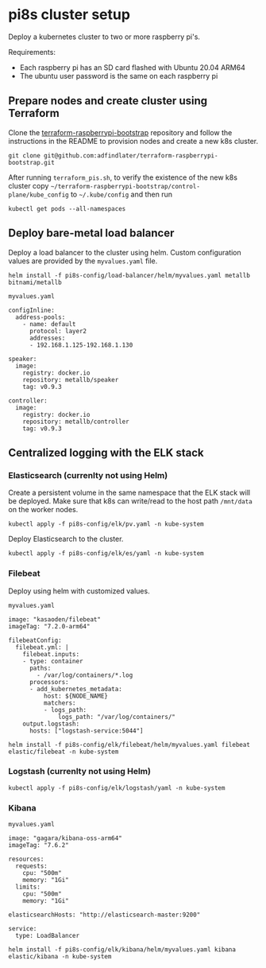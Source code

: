 # pi8s cluster setup

Deploy a kubernetes cluster to two or more raspberry pi's.

Requirements:
- Each raspberry pi has an SD card flashed with Ubuntu 20.04 ARM64
- The ubuntu user password is the same on each raspberry pi

## Prepare nodes and create cluster using Terraform

Clone the [terraform-raspberrypi-bootstrap](https://github.com/adfindlater/terraform-raspberrypi-bootstrap) repository and follow the instructions in the README to provision nodes and create a new k8s cluster.
```
git clone git@github.com:adfindlater/terraform-raspberrypi-bootstrap.git
```

After running `terraform_pis.sh`, to verify the existence of the new k8s cluster copy `~/terraform-raspberrypi-bootstrap/control-plane/kube_config` to `~/.kube/config` and then run

```
kubectl get pods --all-namespaces
```

## Deploy bare-metal load balancer

Deploy a load balancer to the cluster using helm.  Custom configuration values are provided by the `myvalues.yaml` file.
```
helm install -f pi8s-config/load-balancer/helm/myvalues.yaml metallb bitnami/metallb
```

`myvalues.yaml`
```
configInline: 
  address-pools:
    - name: default
      protocol: layer2
      addresses:
      - 192.168.1.125-192.168.1.130

speaker:
  image:
    registry: docker.io
    repository: metallb/speaker
    tag: v0.9.3

controller:
  image:
    registry: docker.io
    repository: metallb/controller
    tag: v0.9.3
```

## Centralized logging with the ELK stack

### Elasticsearch (currenlty not using Helm)

Create a persistent volume in the same namespace that the ELK stack will be deployed. 
Make sure that k8s can write/read to the host path `/mnt/data` on the worker nodes.

```
kubectl apply -f pi8s-config/elk/pv.yaml -n kube-system
```

Deploy Elasticsearch to the cluster.
```
kubectl apply -f pi8s-config/elk/es/yaml -n kube-system
```


### Filebeat

Deploy using helm with customized values.

`myvalues.yaml`
```
image: "kasaoden/filebeat"
imageTag: "7.2.0-arm64"

filebeatConfig:
  filebeat.yml: |
    filebeat.inputs:
    - type: container
      paths:
        - /var/log/containers/*.log
      processors:
      - add_kubernetes_metadata:
          host: ${NODE_NAME}
          matchers:
          - logs_path:
              logs_path: "/var/log/containers/"
    output.logstash:
      hosts: ["logstash-service:5044"]
```

```
helm install -f pi8s-config/elk/filebeat/helm/myvalues.yaml filebeat elastic/filebeat -n kube-system
```


### Logstash (currenlty not using Helm)

```
kubectl apply -f pi8s-config/elk/logstash/yaml -n kube-system
```

### Kibana

`myvalues.yaml`
```
image: "gagara/kibana-oss-arm64"
imageTag: "7.6.2"

resources:
  requests:
    cpu: "500m"
    memory: "1Gi"
  limits:
    cpu: "500m"
    memory: "1Gi"

elasticsearchHosts: "http://elasticsearch-master:9200"

service:
  type: LoadBalancer
```

```
helm install -f pi8s-config/elk/kibana/helm/myvalues.yaml kibana elastic/kibana -n kube-system
```


